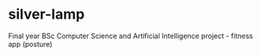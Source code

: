 # silver-lamp
Final year BSc Computer Science and Artificial Intelligence project - fitness app (posture)
